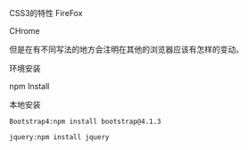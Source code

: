 



CSS3的特性
FireFox

CHrome

但是在有不同写法的地方会注明在其他的浏览器应该有怎样的变动。



环境安装

npm Install

本地安装

```
Bootstrap4:npm install bootstrap@4.1.3

jquery:npm install jquery
```

